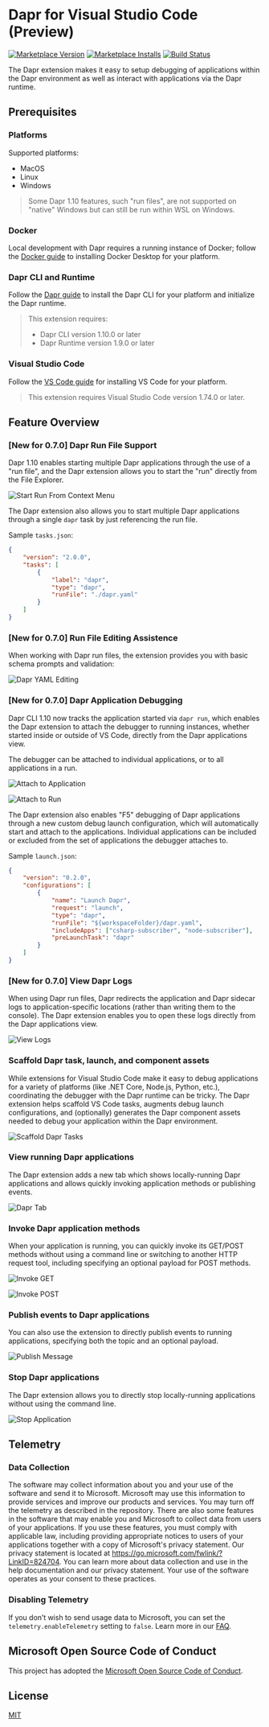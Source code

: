 # Dapr for Visual Studio Code (Preview)

[![Marketplace Version](https://img.shields.io/visual-studio-marketplace/v/ms-azuretools.vscode-dapr.svg)](https://marketplace.visualstudio.com/items?itemName=ms-azuretools.vscode-dapr)
[![Marketplace Installs](https://img.shields.io/visual-studio-marketplace/i/ms-azuretools.vscode-dapr.svg)](https://marketplace.visualstudio.com/items?itemName=ms-azuretools.vscode-dapr)
[![Build Status](https://dev.azure.com/ms-azuretools/AzCode/_apis/build/status/vscode-dapr-nightly?branchName=main)](https://dev.azure.com/ms-azuretools/AzCode/_build/latest?definitionId=26&branchName=main)

The Dapr extension makes it easy to setup debugging of applications within the Dapr environment as well as interact with applications via the Dapr runtime.

## Prerequisites

### Platforms

Supported platforms:

 - MacOS
 - Linux
 - Windows

> Some Dapr 1.10 features, such "run files", are not supported on "native" Windows but can still be run within WSL on Windows.

### Docker

Local development with Dapr requires a running instance of Docker; follow the [Docker guide](https://www.docker.com/products/docker-desktop) to installing Docker Desktop for your platform.

### Dapr CLI and Runtime

Follow the [Dapr guide](https://dapr.io/#download) to install the Dapr CLI for your platform and initialize the Dapr runtime.

> This extension requires:
> - Dapr CLI version 1.10.0 or later
> - Dapr Runtime version 1.9.0 or later

### Visual Studio Code

Follow the [VS Code guide](https://code.visualstudio.com/) for installing VS Code for your platform.

> This extension requires Visual Studio Code version 1.74.0 or later.

## Feature Overview

### [New for 0.7.0] Dapr Run File Support

Dapr 1.10 enables starting multiple Dapr applications through the use of a "run file", and the Dapr extension allows you to start the "run" directly from the File Explorer.

![Start Run From Context Menu](assets/readme/startRunFromContextMenu.png)

The Dapr extension also allows you to start multiple Dapr applications through a single `dapr` task by just referencing the run file.

Sample `tasks.json`:

```json
{
    "version": "2.0.0",
    "tasks": [
        {
            "label": "dapr",
            "type": "dapr",
            "runFile": "./dapr.yaml"
        }
    ]
}
```

### [New for 0.7.0] Run File Editing Assistence

When working with Dapr run files, the extension provides you with basic schema prompts and validation:

![Dapr YAML Editing](assets/readme/daprYamlEditing.png)

### [New for 0.7.0] Dapr Application Debugging

Dapr CLI 1.10 now tracks the application started via `dapr run`, which enables the Dapr extension to attach the debugger to running instances, whether started inside or outside of VS Code, directly from the Dapr applications view.

The debugger can be attached to individual applications, or to all applications in a run.

![Attach to Application](assets/readme/attachToApplication.png)

![Attach to Run](assets/readme/attachToRun.png)

The Dapr extension also enables "F5" debugging of Dapr applications through a new custom debug launch configuration, which will automatically start and attach to the applications.  Individual applications can be included or excluded from the set of applications the debugger attaches to.

Sample `launch.json`:

```json
{
    "version": "0.2.0",
    "configurations": [
        {
            "name": "Launch Dapr",
            "request": "launch",
            "type": "dapr",
            "runFile": "${workspaceFolder}/dapr.yaml",
            "includeApps": ["csharp-subscriber", "node-subscriber"],
            "preLaunchTask": "dapr"
        }
    ]
}
```

### [New for 0.7.0] View Dapr Logs

When using Dapr run files, Dapr redirects the application and Dapr sidecar logs to application-specific locations (rather than writing them to the console). The Dapr extension enables you to open these logs directly from the Dapr applications view.

![View Logs](assets/readme/viewLogs.png)

### Scaffold Dapr task, launch, and component assets

While extensions for Visual Studio Code make it easy to debug applications for a variety of platforms (like .NET Core, Node.js, Python, etc.), coordinating the debugger with the Dapr runtime can be tricky. The Dapr extension helps scaffold VS Code tasks, augments debug launch configurations, and (optionally) generates the Dapr component assets needed to debug your application within the Dapr environment.

![Scaffold Dapr Tasks](assets/readme/scaffoldDaprTasks.png)

### View running Dapr applications

The Dapr extension adds a new tab which shows locally-running Dapr applications and allows quickly invoking application methods or publishing events.

![Dapr Tab](assets/readme/daprTab.png)

### Invoke Dapr application methods

When your application is running, you can quickly invoke its GET/POST methods without using a command line or switching to another HTTP request tool, including specifying an optional payload for POST methods.

![Invoke GET](assets/readme/invokeGet.png)

![Invoke POST](assets/readme/invokePost.png)

### Publish events to Dapr applications

You can also use the extension to directly publish events to running applications, specifying both the topic and an optional payload.

![Publish Message](assets/readme/publishMessage.png)

### Stop Dapr applications

The Dapr extension allows you to directly stop locally-running applications without using the command line.

![Stop Application](assets/readme/stopApp.png)

## Telemetry

### Data Collection

The software may collect information about you and your use of the software and send it to Microsoft. Microsoft may use this information to provide services and improve our products and services. You may turn off the telemetry as described in the repository. There are also some features in the software that may enable you and Microsoft to collect data from users of your applications. If you use these features, you must comply with applicable law, including providing appropriate notices to users of your applications together with a copy of Microsoft's privacy statement. Our privacy statement is located at https://go.microsoft.com/fwlink/?LinkID=824704. You can learn more about data collection and use in the help documentation and our privacy statement. Your use of the software operates as your consent to these practices.

### Disabling Telemetry

If you don’t wish to send usage data to Microsoft, you can set the `telemetry.enableTelemetry` setting to `false`. Learn more in our [FAQ](https://code.visualstudio.com/docs/supporting/faq#_how-to-disable-telemetry-reporting).

## Microsoft Open Source Code of Conduct

This project has adopted the [Microsoft Open Source Code of Conduct](https://opensource.microsoft.com/codeofconduct/).

## License

[MIT](LICENSE.txt)

